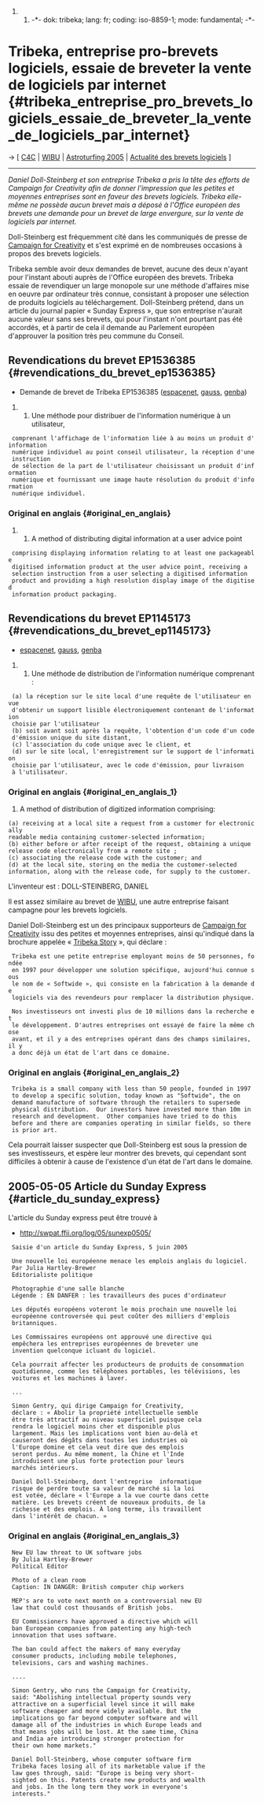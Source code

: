 1.  1.  -\*- dok: tribeka; lang: fr; coding: iso-8859-1; mode:
        fundamental; -\*-

# Tribeka, entreprise pro-brevets logiciels, essaie de breveter la vente de logiciels par internet {#tribeka_entreprise_pro_brevets_logiciels_essaie_de_breveter_la_vente_de_logiciels_par_internet}

-\> \[ [ C4C](CampaignForCreativityEn "wikilink") \| [
WIBU](WibuEn "wikilink") \| [ Astroturfing
2005](SwpatAstroturf05En "wikilink") \| [ Actualité des brevets
logiciels](SwpatcninoFr "wikilink") \]

------------------------------------------------------------------------

*Daniel Doll-Steinberg et son entreprise Tribeka a pris la tête des
efforts de Campaign for Creativity afin de donner l\'impression que les
petites et moyennes entreprises sont en faveur des brevets logiciels.
Tribeka elle-même ne possède aucun brevet mais a déposé à l\'Office
européen des brevets une demande pour un brevet de large envergure, sur
la vente de logiciels par internet.*

Doll-Steinberg est fréquemment cité dans les communiqués de presse de [
Campaign for Creativity](CampaignForCreativityEn "wikilink") et s\'est
exprimé en de nombreuses occasions à propos des brevets logiciels.

Tribeka semble avoir deux demandes de brevet, aucune des deux n\'ayant
pour l\'instant abouti auprès de l\'Office européen des brevets. Tribeka
essaie de revendiquer un large monopole sur une méthode d\'affaires mise
en oeuvre par ordinateur très connue, consistant à proposer une
sélection de produits logiciels au téléchargement. Doll-Steinberg
prétend, dans un article du journal papier « Sunday Express », que son
entreprise n\'aurait aucune valeur sans ses brevets, qui pour l\'instant
n\'ont pourtant pas été accordés, et à partir de cela il demande au
Parlement européen d\'approuver la position très peu commune du Conseil.

## Revendications du brevet EP1536385 {#revendications_du_brevet_ep1536385}

-   Demande de brevet de Tribeka EP1536385
    ([espacenet](http://l2.espacenet.com/espacenet/viewer?PN=EP1536385 "wikilink"),
    [gauss](http://gauss.ffii.org/PatentView/EP1536385 "wikilink"),
    [genba](http://swpat.ffii.org/patents/txt/ep/1536/385/ "wikilink"))

1.  1.  Une méthode pour distribuer de l\'information numérique à un
        utilisateur,

` comprenant l'affichage de l'information liée à au moins un produit d'information`\
` numérique individuel au point conseil utilisateur, la réception d'une instruction`\
` de sélection de la part de l'utilisateur choisissant un produit d'information`\
` numérique et fournissant une image haute résolution du produit d'information`\
` numérique individuel.`

### Original en anglais {#original_en_anglais}

1.  1.  A method of distributing digital information at a user advice
        point

` comprising displaying information relating to at least one packageable`\
` digitised information product at the user advice point, receiving a`\
` selection instruction from a user selecting a digitised information`\
` product and providing a high resolution display image of the digitised`\
` information product packaging.`

## Revendications du brevet EP1145173 {#revendications_du_brevet_ep1145173}

-   [espacenet](http://l2.espacenet.com/espacenet/viewer?PN=EP1145173 "wikilink"),
    [gauss](http://gauss.ffii.org/PatentView/EP1145173 "wikilink"),
    [genba](http://swpat.ffii.org/patents/txt/ep/1145/173/ "wikilink")

1.  1.  Une méthode de distribution de l\'information numérique
        comprenant :

` (a) la réception sur le site local d'une requête de l'utilisateur en vue`\
` d'obtenir un support lisible électroniquement contenant de l'information `\
` choisie par l'utilisateur`\
` (b) soit avant soit après la requête, l'obtention d'un code d'un code`\
` d'émission unique du site distant,`\
` (c) l'association du code unique avec le client, et`\
` (d) sur le site local, l'enregistrement sur le support de l'information`\
` choisie par l'utilisateur, avec le code d'émission, pour livraison`\
` à l'utilisateur.`

### Original en anglais {#original_en_anglais_1}

1.  A method of distribution of digitized information comprising:

`(a) receiving at a local site a request from a customer for electronically`\
`readable media containing customer-selected information;`\
`(b) either before or after receipt of the request, obtaining a unique`\
`release code electronically from a remote site ;`\
`(c) associating the release code with the customer; and`\
`(d) at the local site, storing on the media the customer-selected`\
`information, along with the release code, for supply to the customer.`

L\'inventeur est : DOLL-STEINBERG, DANIEL

Il est assez similaire au brevet de [ WIBU](WibuEn "wikilink"), une
autre entreprise faisant campagne pour les brevets logiciels.

Daniel Doll-Steinberg est un des principaux supporteurs de [ Campaign
for Creativity](CampaignForCreativityEn "wikilink") issu des petites et
moyennes entreprises, ainsi qu\'indiqué dans la brochure appelée «
[Tribeka
Story](http://campaignforcreativity.org/camp4creativity/patentFacts/3.pdf "wikilink")
», qui déclare :

` Tribeka est une petite entreprise employant moins de 50 personnes, fondée`\
` en 1997 pour développer une solution spécifique, aujourd'hui connue sous`\
` le nom de « Softwide », qui consiste en la fabrication à la demande de `\
` logiciels via des revendeurs pour remplacer la distribution physique. `\
` Nos investisseurs ont investi plus de 10 millions dans la recherche et `\
` le développement. D'autres entreprises ont essayé de faire la même chose `\
` avant, et il y a des entreprises opérant dans des champs similaires, il y `\
` a donc déjà un état de l'art dans ce domaine.`

### Original en anglais {#original_en_anglais_2}

` Tribeka is a small company with less than 50 people, founded in 1997`\
` to develop a specific solution, today known as "Softwide", the on`\
` demand manufacture of software through the retailers to supersede`\
` physical distribution.  Our investors have invested more than 10m in`\
` research and development.  Other companies have tried to do this`\
` before and there are companies operating in similar fields, so there`\
` is prior art.`

Cela pourrait laisser suspecter que Doll-Steinberg est sous la pression
de ses investisseurs, et espère leur montrer des brevets, qui cependant
sont difficiles à obtenir à cause de l\'existence d\'un état de l\'art
dans le domaine.

## 2005-05-05 Article du Sunday Express {#article_du_sunday_express}

L\'article du Sunday express peut être trouvé à

-   <http://swpat.ffii.org/log/05/sunexp0505/>

` Saisie d'un article du Sunday Express, 5 juin 2005`

` Une nouvelle loi européenne menace les emplois anglais du logiciel.`\
` Par Julia Hartley-Brewer`\
` Editorialiste politique`\
` `\
` Photographie d'une salle blanche`\
` Légende : EN DANFER : les travailleurs des puces d'ordinateur`

` Les députés européens voteront le mois prochain une nouvelle loi`\
` européenne controversée qui peut coûter des milliers d'emplois`\
` britanniques.`

` Les Commissaires européens ont approuvé une directive qui`\
` empêchera les entreprises européennes de breveter une `\
` invention quelconque icluant du logiciel.`

` Cela pourrait affecter les producteurs de produits de consommation`\
` quotidienne, comme les téléphones portables, les télévisions, les`\
` voitures et les machines à laver.`

` ...`

` Simon Gentry, qui dirige Campaign for Creativity, `\
` déclare : « Abolir la propriété intellectuelle semble`\
` être très attractif au niveau superficiel puisque cela`\
` rendra le logiciel moins cher et disponible plus `\
` largement. Mais les implications vont bien au-delà et `\
` causeront des dégâts dans toutes les industries où`\
` l'Europe domine et cela veut dire que des emplois `\
` seront perdus. Au même moment, la Chine et l'Inde `\
` introduisent une plus forte protection pour leurs`\
` marchés intérieurs.`

` Daniel Doll-Steinberg, dont l'entreprise  informatique`\
` risque de perdre toute sa valeur de marché si la loi`\
` est votée, déclare « l'Europe a la vue courte dans cette`\
` matière. Les brevets créent de nouveaux produits, de la`\
` richesse et des emplois. À long terme, ils travaillent`\
` dans l'intérêt de chacun. »`

### Original en anglais {#original_en_anglais_3}

` New EU law threat to UK software jobs`\
` By Julia Hartley-Brewer`\
` Political Editor`

` Photo of a clean room`\
` Caption: IN DANGER: British computer chip workers`

` MEP's are to vote next month on a controversial new EU `\
` law that could cost thousands of British jobs. `

` EU Commissioners have approved a directive which will `\
` ban European companies from patenting any high-tech `\
` innovation that uses software.`

` The ban could affect the makers of many everyday `\
` consumer products, including mobile telephones, `\
` televisions, cars and washing machines.`

` ....`

` Simon Gentry, who runs the Campaign for Creativity, `\
` said: "Abolishing intellectual property sounds very `\
` attractive on a superficial level since it will make `\
` software cheaper and more widely available. But the`\
` implications go far beyond computer software and will `\
` damage all of the industries in which Europe leads and `\
` that means jobs will be lost. At the same time, China `\
` and India are introducing stronger protection for`\
` their own home markets." `

` Daniel Doll-Steinberg, whose computer software firm `\
` Tribeka faces losing all of its marketable value if the `\
` law goes through, said: "Europe is being very short-`\
` sighted on this. Patents create new products and wealth`\
` and jobs. In the long term they work in everyone's `\
` interests."`
